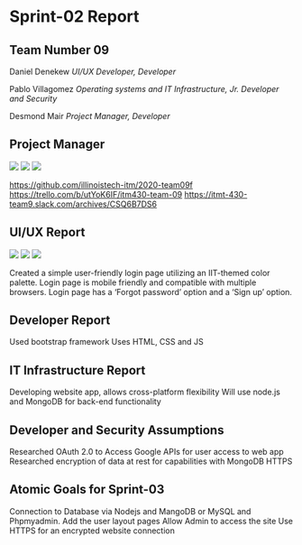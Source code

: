 # Sprint-02 Report

## Team Number 09

Daniel Denekew *UI/UX Developer, Developer*

Pablo Villagomez *Operating systems and IT Infrastructure, Jr. Developer and Security*

Desmond Mair *Project Manager, Developer*

## Project Manager

<img src = "images/githash.JPG">
<img src = "images/giturl.JPG">
<img src = "images/tr2.JPG">

https://github.com/illinoistech-itm/2020-team09f
https://trello.com/b/utYoK6IF/itm430-team-09
https://itmt-430-team9.slack.com/archives/CSQ6B7DS6

## UI/UX Report

<img src = "images/Screenshot_2020-03-06 StudyHawk.png">
<img src = "images/Screenshot_2020-03-06 StudyHawk(1).png">
<img src = "images/Screenshot_2020-03-06 StudyHawk(2).png">

Created a simple user-friendly login page utilizing an IIT-themed color palette.
Login page is mobile friendly and compatible with multiple browsers.
Login page has a ‘Forgot password’ option and a ‘Sign up’ option.


## Developer Report

Used bootstrap framework
Uses HTML, CSS and JS


## IT Infrastructure Report

Developing website app, allows cross-platform flexibility 
Will use node.js and MongoDB for back-end functionality 


## Developer and Security Assumptions

Researched OAuth 2.0 to Access Google APIs for user access to web app
Researched encryption of data at rest for capabilities with MongoDB 
HTTPS


## Atomic Goals for Sprint-03

Connection to Database via Nodejs and MangoDB or MySQL and Phpmyadmin.
Add the user layout pages
Allow Admin to access the site
Use HTTPS for an encrypted website connection